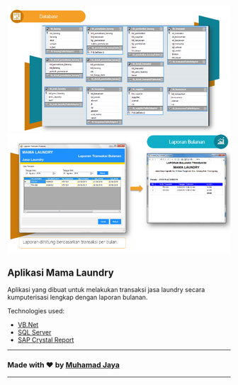 ![Database Laundry](./db-laundry.png)
![Laporan Laundry](./laporan-laundry.png)

## Aplikasi Mama Laundry

Aplikasi yang dibuat untuk melakukan transaksi jasa laundry secara kumputerisasi lengkap dengan laporan bulanan.


Technologies used:

- [VB.Net](https://learn.microsoft.com/en-us/dotnet/visual-basic/)
- [SQL Server](https://learn.microsoft.com/en-us/sql/sql-server/?view=sql-server-ver16)
- [SAP Crystal Report](https://www.sap.com/products/technology-platform/crystal-reports.html)


---

### Made with ❤️ by [Muhamad Jaya][jaya-ig]

---

[jaya-ig]: https://www.instagram.com/muhamadjayaa/
